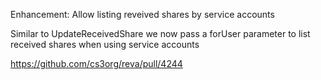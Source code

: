 Enhancement: Allow listing reveived shares by service accounts

Similar to UpdateReceivedShare we now pass a forUser parameter to list received shares when using service accounts

https://github.com/cs3org/reva/pull/4244
